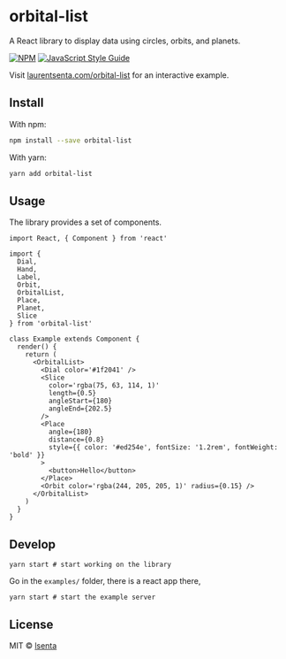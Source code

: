 # orbital-list

A React library to display data using circles, orbits, and planets.

[![NPM](https://img.shields.io/npm/v/orbital-list.svg)](https://www.npmjs.com/package/orbital-list) [![JavaScript Style Guide](https://img.shields.io/badge/code_style-standard-brightgreen.svg)](https://standardjs.com)

Visit [laurentsenta.com/orbital-list](http://www.laurentsenta.com/orbital-list/) for an interactive example.

## Install

With npm:

```bash
npm install --save orbital-list
```

With yarn:

```bash
yarn add orbital-list
```

## Usage

The library provides a set of components.

```tsx
import React, { Component } from 'react'

import {
  Dial,
  Hand,
  Label,
  Orbit,
  OrbitalList,
  Place,
  Planet,
  Slice
} from 'orbital-list'

class Example extends Component {
  render() {
    return (
      <OrbitalList>
        <Dial color='#1f2041' />
        <Slice
          color='rgba(75, 63, 114, 1)'
          length={0.5}
          angleStart={180}
          angleEnd={202.5}
        />
        <Place
          angle={180}
          distance={0.8}
          style={{ color: '#ed254e', fontSize: '1.2rem', fontWeight: 'bold' }}
        >
          <button>Hello</button>
        </Place>
        <Orbit color='rgba(244, 205, 205, 1)' radius={0.15} />
      </OrbitalList>
    )
  }
}
```

## Develop

```
yarn start # start working on the library
```

Go in the `examples/` folder, there is a react app there,

```
yarn start # start the example server
```

## License

MIT © [lsenta](https://github.com/lsenta)
